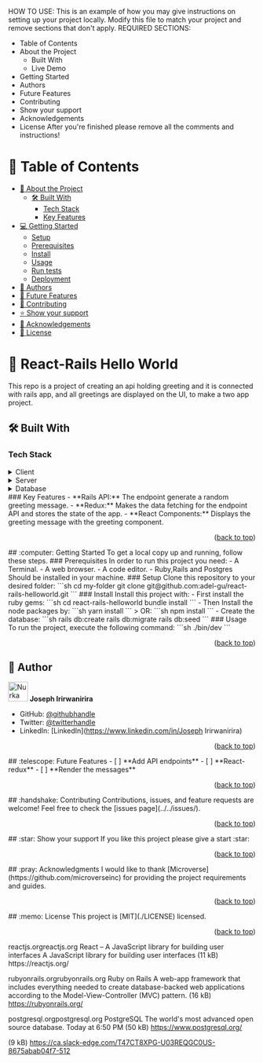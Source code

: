 
HOW TO USE:
This is an example of how you may give instructions on setting up your project locally.
Modify this file to match your project and remove sections that don't apply.
REQUIRED SECTIONS:
- Table of Contents
- About the Project
  - Built With
  - Live Demo
- Getting Started
- Authors
- Future Features
- Contributing
- Show your support
- Acknowledgements
- License
After you're finished please remove all the comments and instructions!

<!-- TABLE OF CONTENTS -->
# :green_book: Table of Contents
- [:book: About the Project](#about-project)
  - [:hammer_and_wrench: Built With](#built-with)
    - [Tech Stack](#tech-stack)
    - [Key Features](#key-features)
- [:computer: Getting Started](#getting-started)
  - [Setup](#setup)
  - [Prerequisites](#prerequisites)
  - [Install](#install)
  - [Usage](#usage)
  - [Run tests](#run-tests)
  - [Deployment](#triangular_flag_on_post-deployment)
- [:busts_in_silhouette: Authors](#authors)
- [:telescope: Future Features](#future-features)
- [:handshake: Contributing](#contributing)
- [:star:️ Show your support](#support)
- [:pray: Acknowledgements](#acknowledgements)
- [:memo: License](#license)
<!-- PROJECT DESCRIPTION -->
# :book: React-Rails Hello World <a name="about-project"></a>
This repo is a project of creating an api holding greeting and it is connected with rails app, and all greetings are displayed on the UI, to make a two app project. 
## :hammer_and_wrench: Built With <a name="built-with"></a>
### Tech Stack <a name="tech-stack"></a>
<details>
  <summary>Client</summary>
  <ul>
    <li><a href="https://reactjs.org/">React.js</a></li>
  </ul>
</details>
<details>
  <summary>Server</summary>
  <ul>
    <li><a href="https://rubyonrails.org/">Rails</a></li>
  </ul>
</details>
<details>
<summary>Database</summary>
  <ul>
    <li><a href="https://www.postgresql.org/">PostgreSQL</a></li>
  </ul>
</details>
<!-- Features -->
### Key Features <a name="key-features"></a>
- **Rails API:** The endpoint generate a random greeting message.
- **Redux:** Makes the data fetching for the endpoint API and stores the state of the app.
- **React Components:** Displays the greeting message with the greeting component.
<p align="right">(<a href="#readme-top">back to top</a>)</p>
<!-- GETTING STARTED -->
## :computer: Getting Started <a name="getting-started"></a>
To get a local copy up and running, follow these steps.
### Prerequisites
In order to run this project you need:
- A Terminal.
- A web browser.
- A code editor.
- Ruby,Rails and Postgres Should be installed in your machine.
### Setup
Clone this repository to your desired folder:
```sh
  cd my-folder
  git clone git@github.com:adel-gu/react-rails-helloworld.git
```
### Install
Install this project with:
- First install the ruby gems:
```sh
  cd react-rails-helloworld
  bundle install
```
- Then Install the node packages by:
```sh
  yarn install
```
> OR:
```sh
  npm install
```
- Create the database:
```sh
  rails db:create
  rails db:migrate
  rails db:seed
```
### Usage
To run the project, execute the following command:
```sh
  ./bin/dev
```
<p align="right">(<a href="#readme-top">back to top</a>)</p>
<!-- AUTHORS -->

## :busts_in_silhouette: Author <a name="authors"></a>
<img src="https://ca.slack-edge.com/T47CT8XPG-U03REQGC0US-8675abab04f7-512" alt="Nurka" width="40" height="40" /> **Joseph Irirwanirira**
- GitHub: [@githubhandle](https://github.com/Irirwanirira)
- Twitter: [@twitterhandle](https://twitter.com/iri_joseph)
- LinkedIn: [LinkedIn](https://www.linkedin.com/in/Joseph Irirwanirira)

<p align="right">(<a href="#readme-top">back to top</a>)</p>
<!-- FUTURE FEATURES -->
## :telescope: Future Features <a name="future-features"></a>
- [ ] **Add API endpoints**
- [ ] **React-redux**
- [ ] **Render the messages**
<p align="right">(<a href="#readme-top">back to top</a>)</p>
<!-- CONTRIBUTING -->
## :handshake: Contributing <a name="contributing"></a>
Contributions, issues, and feature requests are welcome!
Feel free to check the [issues page](../../issues/).
<p align="right">(<a href="#readme-top">back to top</a>)</p>
<!-- SUPPORT -->
## :star:️ Show your support <a name="support"></a>
If you like this project please give a start :star:️
<p align="right">(<a href="#readme-top">back to top</a>)</p>
<!-- ACKNOWLEDGEMENTS -->
## :pray: Acknowledgments <a name="acknowledgements"></a>
I would like to thank [Microverse](https://github.com/microverseinc) for providing the project requirements and guides.
<p align="right">(<a href="#readme-top">back to top</a>)</p>
<!-- LICENSE -->
## :memo: License <a name="license"></a>
This project is [MIT](./LICENSE) licensed.
<p align="right">(<a href="#readme-top">back to top</a>)</p>
reactjs.orgreactjs.org
React – A JavaScript library for building user interfaces
A JavaScript library for building user interfaces (11 kB)
https://reactjs.org/

rubyonrails.orgrubyonrails.org
Ruby on Rails
A web-app framework that includes everything needed to create database-backed web applications according to the Model-View-Controller (MVC) pattern. (16 kB)
https://rubyonrails.org/

postgresql.orgpostgresql.org
PostgreSQL
The world's most advanced open source database.
Today at 6:50 PM (50 kB)
https://www.postgresql.org/

(9 kB)
https://ca.slack-edge.com/T47CT8XPG-U03REQGC0US-8675abab04f7-512
